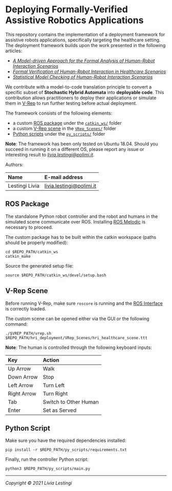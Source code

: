 Deploying Formally-Verified Assistive Robotics Applications
====================================

This repository contains the implementation of a deployment framework for assistive 
robots applications, specifically targeting the healthcare setting.
The deployment framework builds upon the work presented in the following articles:
- [*A Model-driven Approach for the Formal Analysis of Human-Robot Interaction Scenarios*][paper3]
- [*Formal Verification of Human-Robot Interaction in Healthcare Scenarios*][paper2]
- [*Statistical Model Checking of Human-Robot Interaction Scenarios*][paper1]

We contribute with a model-to-code translation principle to convert a specific subset 
of **Stochastic Hybrid Automata** into **deployable code**. This contribution allows practitioners
to deploy their applications or simulate them in [V-Rep][vrep] to run further testing before 
actual deployment.

The framework consists of the following elements:
- a custom [ROS package](catkin_ws/src/hri_scenarios) under the [`catkin_ws/`](catkin_ws/src/hri_scenarios) folder
- a custom [V-Rep scene](VRep_Scenes/hri_healthcare_scene.ttt) in the [`VRep_Scenes/`](VRep_Scenes/hri_healthcare_scene.ttt) folder
- [Python scripts](py_scripts) under the [`py_scripts/`](py_scripts) folder

**Note**: The framework has been only tested on Ubuntu 18.04. Should you succeed in running it
on a different OS, please report any issue or interesting result to *livia.lestingi@polimi.it*.

Authors:

| Name              | E-mail address           |
|:----------------- |:-------------------------|
| Lestingi Livia    | livia.lestingi@polimi.it |

ROS Package
-----------

The standalone Python robot controller and the robot and humans in the simulated scene 
communicate over ROS.
Installing [ROS Melodic][ros] is necessary to proceed.

The custom package has to be built within the catkin workspace (paths should be properly modified):

	cd $REPO_PATH/catkin_ws
	catkin_make

Source the generated setup file:

	source $REPO_PATH/catkin_ws/devel/setup.bash

V-Rep Scene
-----------

Before running V-Rep, make sure `roscore` is running and the [ROS Interface][rosint]
is correctly loaded.

The custom scene can be opened either via the GUI or the following command:

	./$VREP_PATH/vrep.sh $REPO_PATH/hri_deployment/VRep_Scenes/hri_healthcare_scene.ttt

**Note**: The human is controlled through the following keyboard inputs:

| Key            | Action                |
|:---------------|:----------------------|
| Up Arrow       | Walk                  |
| Down Arrow     | Stop                  |
| Left Arrow     | Turn Left             |
| Right Arrow    | Turn Right            |
| Tab            | Switch to Other Human |
| Enter          | Set as Served         |


Python Script
-----------

Make sure you have the required dependencies installed:

	pip install -r $REPO_PATH/py_scripts/requirements.txt

Finally, run the controller Python script:

	python3 $REPO_PATH/py_scripts/main.py
	
---

*Copyright &copy; 2021 Livia Lestingi*

[paper1]: https://dx.doi.org/10.4204/EPTCS.319.2
[paper2]: https://doi.org/10.1007/978-3-030-58768-0_17
[paper3]: https://dx.doi.org/10.1109/SMC42975.2020.9283204
[vrep]: https://coppeliarobotics.com/downloads
[ros]: http://wiki.ros.org/melodic/Installation
[rosint]: https://www.coppeliarobotics.com/helpFiles/en/rosInterf.htm



